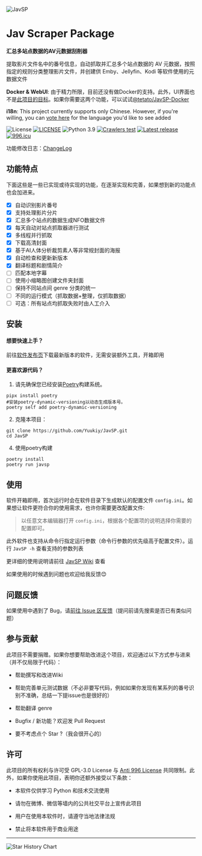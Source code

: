 ![JavSP](./image/JavSP.svg)

# Jav Scraper Package

**汇总多站点数据的AV元数据刮削器**

提取影片文件名中的番号信息，自动抓取并汇总多个站点数据的 AV 元数据，按照指定的规则分类整理影片文件，并创建供 Emby、Jellyfin、Kodi 等软件使用的元数据文件

**Docker & WebUI**: 由于精力所限，目前还没有做Docker的支持。此外，UI界面也不是[此项目的目标](https://github.com/Yuukiy/JavSP/issues/148)。如果你需要这两个功能，可以试试[@tetato/JavSP-Docker](https://github.com/tetato/JavSP-Docker)

**i18n**: This project currently supports only Chinese. However, if you're willing, you can [vote here](https://github.com/Yuukiy/JavSP/discussions/157) for the language you'd like to see added

![License](https://img.shields.io/github/license/Yuukiy/JavSP)
[![LICENSE](https://img.shields.io/badge/license-Anti%20996-blue.svg)](https://github.com/996icu/996.ICU/blob/master/LICENSE)
![Python 3.9](https://img.shields.io/badge/python-3.9-green.svg)
[![Crawlers test](https://img.shields.io/github/actions/workflow/status/Yuukiy/JavSP/test-web-funcs.yml?label=crawlers%20test)](https://github.com/Yuukiy/JavSP/actions/workflows/test-web-funcs.yml)
[![Latest release](https://img.shields.io/github/v/release/Yuukiy/JavSP)](https://github.com/Yuukiy/JavSP/releases/latest)
[![996.icu](https://img.shields.io/badge/link-996.icu-red.svg)](https://996.icu)

功能修改日志：[ChangeLog](./CHANGELOG.md)

## 功能特点

下面这些是一些已实现或待实现的功能，在逐渐实现和完善，如果想到新的功能点也会加进来。

- [x] 自动识别影片番号
- [x] 支持处理影片分片
- [x] 汇总多个站点的数据生成NFO数据文件
- [x] 每天自动对站点抓取器进行测试
- [x] 多线程并行抓取
- [x] 下载高清封面
- [x] 基于AI人体分析裁剪素人等非常规封面的海报
- [x] 自动检查和更新新版本
- [x] 翻译标题和剧情简介
- [ ] 匹配本地字幕
- [ ] 使用小缩略图创建文件夹封面
- [ ] 保持不同站点间 genre 分类的统一
- [ ] 不同的运行模式（抓取数据+整理，仅抓取数据）
- [ ] 可选：所有站点均抓取失败时由人工介入

## 安装

#### 想要快速上手？

前往[软件发布页](https://github.com/Yuukiy/JavSP/releases/latest)下载最新版本的软件，无需安装额外工具，开箱即用

#### 更喜欢源代码？
1. 请先确保您已经安装[Poetry](https://python-poetry.org/)构建系统。

```
pipx install poetry
#安装poetry-dynamic-versioning以动态生成版本号。
poetry self add poetry-dynamic-versioning
```
2. 克隆本项目：
```
git clone https://github.com/Yuukiy/JavSP.git
cd JavSP
```

4. 使用poetry构建
```
poetry install
poetry run javsp
```

## 使用

软件开箱即用，首次运行时会在软件目录下生成默认的配置文件 ```config.ini```。如果想让软件更符合你的使用需求，也许你需要更改配置文件:

> 以任意文本编辑器打开 ```config.ini```，根据各个配置项的说明选择你需要的配置即可。

此外软件也支持从命令行指定运行参数（命令行参数的优先级高于配置文件）。运行 ```JavSP -h``` 查看支持的参数列表

更详细的使用说明请前往 [JavSP Wiki](https://github.com/Yuukiy/JavSP/wiki) 查看

如果使用的时候遇到问题也欢迎给我反馈😊

## 问题反馈

如果使用中遇到了 Bug，请[前往 Issue 区反馈](https://github.com/Yuukiy/JavSP/issues)（提问前请先搜索是否已有类似问题）


## 参与贡献

此项目不需要捐赠。如果你想要帮助改进这个项目，欢迎通过以下方式参与进来（并不仅局限于代码）：

- 帮助撰写和改进Wiki

- 帮助完善单元测试数据（不必非要写代码，例如如果你发现有某系列的番号识别不准确，总结一下提issue也是很好的）

- 帮助翻译 genre

- Bugfix / 新功能？欢迎发 Pull Request

- 要不考虑点个 Star ?（我会很开心的）


## 许可

此项目的所有权利与许可受 GPL-3.0 License 与 [Anti 996 License](https://github.com/996icu/996.ICU/blob/master/LICENSE_CN) 共同限制。此外，如果你使用此项目，表明你还额外接受以下条款：

- 本软件仅供学习 Python 和技术交流使用

- 请勿在微博、微信等墙内的公共社交平台上宣传此项目

- 用户在使用本软件时，请遵守当地法律法规

- 禁止将本软件用于商业用途


---

![Star History Chart](https://api.star-history.com/svg?repos=Yuukiy/JavSP&type=Date)
